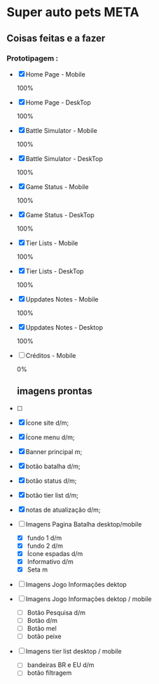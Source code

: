 # Super auto pets META

## Coisas feitas e a fazer 
### Prototipagem :

- [x] Home Page - Mobile

  100%

- [x] Home Page - DeskTop

  100%

- [x] Battle Simulator - Mobile

  100%

- [x] Battle Simulator - DeskTop

  100%

- [x] Game Status - Mobile

  100%

- [x] Game Status - DeskTop

  100%

- [x] Tier Lists - Mobile

  100%

- [x] Tier Lists - DeskTop

  100%

- [x] Uppdates Notes - Mobile

  100%

- [x] Uppdates Notes - Desktop

  100%

- [ ] Créditos - Mobile

  0%

  ## imagens prontas 

- [ ] 

  - [x] Ícone site d/m;
  - [x] Ícone menu d/m;
  - [x] Banner principal m;
  - [x] botão batalha d/m;
  - [x] botão status d/m;
  - [x] botão tier list d/m;
  - [x] notas de atualização d/m;

- [ ] Imagens  Pagina Batalha desktop/mobile

  - [x] fundo 1 d/m
  - [x] fundo 2 d/m
  - [x] Ícone espadas d/m
  - [x] Informativo d/m
  - [x] Seta m
  
- [ ] Imagens Jogo Informações dektop

- [ ] Imagens Jogo Informações dektop / mobile 

  - [ ] Botão Pesquisa d/m
  - [ ] Botão d/m
  - [ ] Botão mel 
  - [ ] botão peixe 

- [ ] Imagens tier list desktop / mobile 

  - [ ] bandeiras BR e EU d/m
  - [ ] botão filtragem
